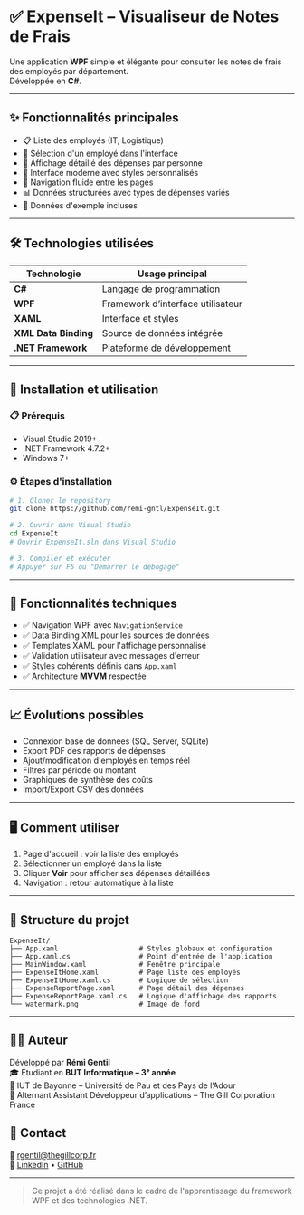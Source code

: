 # ✅ ExpenseIt – Visualiseur de Notes de Frais

Une application **WPF** simple et élégante pour consulter les notes de frais des employés par département.  
Développée en **C#**.

---

## ✨ Fonctionnalités principales

- 📋 Liste des employés (IT, Logistique)  
- 👤 Sélection d'un employé dans l'interface  
- 💸 Affichage détaillé des dépenses par personne  
- 🎨 Interface moderne avec styles personnalisés  
- 🔄 Navigation fluide entre les pages  
- 📊 Données structurées avec types de dépenses variés  
- 👥 Données d'exemple incluses  

---

## 🛠️ Technologies utilisées

| Technologie   | Usage principal |
|---------------|-----------------|
| **C#**        | Langage de programmation |
| **WPF**       | Framework d’interface utilisateur |
| **XAML**      | Interface et styles |
| **XML Data Binding** | Source de données intégrée |
| **.NET Framework**   | Plateforme de développement |

---

## 🚀 Installation et utilisation

### 📋 Prérequis
- Visual Studio 2019+  
- .NET Framework 4.7.2+  
- Windows 7+  

### ⚙️ Étapes d'installation
```bash
# 1. Cloner le repository
git clone https://github.com/remi-gntl/ExpenseIt.git

# 2. Ouvrir dans Visual Studio
cd ExpenseIt
# Ouvrir ExpenseIt.sln dans Visual Studio

# 3. Compiler et exécuter
# Appuyer sur F5 ou "Démarrer le débogage"
```


---

## 🎨 Fonctionnalités techniques

- ✅ Navigation WPF avec `NavigationService`  
- ✅ Data Binding XML pour les sources de données  
- ✅ Templates XAML pour l'affichage personnalisé  
- ✅ Validation utilisateur avec messages d'erreur  
- ✅ Styles cohérents définis dans `App.xaml`  
- ✅ Architecture **MVVM** respectée  

---

## 📈 Évolutions possibles

- Connexion base de données (SQL Server, SQLite)  
- Export PDF des rapports de dépenses  
- Ajout/modification d'employés en temps réel  
- Filtres par période ou montant  
- Graphiques de synthèse des coûts  
- Import/Export CSV des données  

---

## 🖥️ Comment utiliser
1. Page d'accueil : voir la liste des employés  
2. Sélectionner un employé dans la liste  
3. Cliquer **Voir** pour afficher ses dépenses détaillées  
4. Navigation : retour automatique à la liste  

---

## 📁 Structure du projet

```plaintext
ExpenseIt/
├── App.xaml                    # Styles globaux et configuration
├── App.xaml.cs                 # Point d'entrée de l'application
├── MainWindow.xaml             # Fenêtre principale
├── ExpenseItHome.xaml          # Page liste des employés
├── ExpenseItHome.xaml.cs       # Logique de sélection
├── ExpenseReportPage.xaml      # Page détail des dépenses
├── ExpenseReportPage.xaml.cs   # Logique d'affichage des rapports
└── watermark.png               # Image de fond
```

---

## 👨‍💻 Auteur

Développé par **Rémi Gentil**  
🎓 Étudiant en **BUT Informatique – 3ᵉ année**  
📍 IUT de Bayonne – Université de Pau et des Pays de l’Adour  
💼 Alternant Assistant Développeur d’applications – The Gill Corporation France


## 📩 Contact

📧 [rgentil@thegillcorp.fr](mailto:rgentil@thegillcorp.fr)  
🔗 [LinkedIn](https://www.linkedin.com/in/remi-gentil) • [GitHub](https://github.com/remi-gntl)

---

> Ce projet a été réalisé dans le cadre de l'apprentissage du framework WPF et des technologies .NET.
